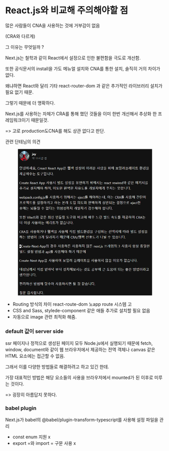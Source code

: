 # React.js와 비교해 주의해야할 점

많은 사람들이 CNA을 사용하는 것에 거부감이 없음

(CRA와 다르게)

그 이유는 무엇일까 ?



Next.js는 철학과 같이 React에서 설정으로 인한 불편함을 극도로 개선함.

또한 공식문서의 install을 가도  메뉴얼 설치와 CNA를 통한 설치, 솔직히 거의 차이가 없다.

왜냐하면 React와 달리 기타 react-router-dom 과 같은 추가적인 라이브러리 설치가 필요 없기 때문.

그렇기 때문에 더 명확하다.

Next.js를 사용하는 자체가 CRA를 통해 했던 것들을 이미 한번 개선해서 추상화 한 프레임워크이기 때문일것.

\=> 고로 production도CNA를 해도 상관 없다고 판단.



관련 단테님의 의견

<figure><img src="../.gitbook/assets/image (1).png" alt=""><figcaption></figcaption></figure>



* Routing 방식의 차이 react-route-dom 노app route 시스템 고
* CSS and Sass, stylede-component 같은 애들 추가로 설치할 필요 없음
* 자동으로 image 관련 최적화 해줌.



### default 값이 server side

ssr 페이지나 정적으로 생성된 페이지 모두 Node.js에서 실행되기 때문에 fetch, window, document와 같이 웹 브라우저에서 제공하는 전역 객체나 canvas 같은 HTML 요소에는 접근할 수 없음.



그래서 이를 다양한 방법들로 해결하려고 하고 있긴 한데.

가장 대표적인 방법은 해당 요소들의 사용을 브라우저에서 mounted가 된 이후로 미루는 것이다.

\=> 굉장히 아름답지 못하다.





### babel plugin

Next.js가 babel의 @babel/plugin-transform-typescript를 사용해 설정 파일을 관리

* const enum 지원 x
* export =와 import = 구문 사용 x






